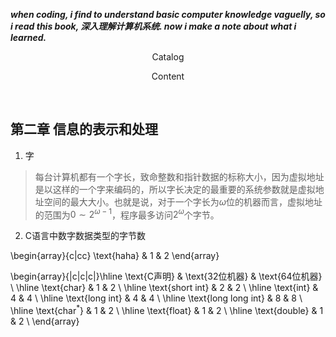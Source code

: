 ___when coding, i find to understand basic computer knowledge vaguelly, so i read this book, 深入理解计算机系统. now i make a note about what i learned.___


<p align="center"> Catalog </p>




<p align="center"> Content </p> </br>

## 第二章 信息的表示和处理

1. 字   

> 每台计算机都有一个字长，致命整数和指针数据的标称大小，因为虚拟地址是以这样的一个字来编码的，所以字长决定的最重要的系统参数就是虚拟地址空间的最大大小。也就是说，对于一个字长为$\omega$位的机器而言，虚拟地址的范围为$0{\sim}{2^{\omega-1}}$，程序最多访问$2^{\omega}$个字节。   

2. C语言中数字数据类型的字节数   

\begin{array}{c|cc}
\text{haha} & 1 & 2
\end{array}

\begin{array}{|c|c|c|}\hline
\text{C声明}            & \text{32位机器} & \text{64位机器} \\
\hline
\text{char}             & 1               & 2               \\
\hline
\text{short int}        & 2               & 2               \\
\hline
\text{int}              & 4               & 4               \\ 
\hline
\text{long int}         & 4               & 4               \\
\hline
\text{long long int}    & 8               & 8               \\
\hline
\text{char$^{\ast}$}    & 1               & 2               \\
\hline
\text{float}            & 1               & 2               \\
\hline
\text{double}           & 1               & 2               \\
\end{array}
